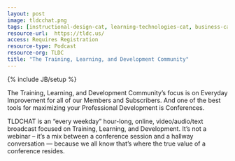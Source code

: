 ```yaml
---
layout: post
image: tldcchat.png
tags: [instructional-design-cat, learning-technologies-cat, business-cat]
resource-url:  https://tldc.us/
access: Requires Registration
resource-type: Podcast
resource-org: TLDC
title: "The Training, Learning, and Development Community"
---
```

{% include JB/setup %}

The Training, Learning, and Development Community’s focus is on Everyday Improvement for all of our Members and Subscribers. And one of the best tools for maximizing your Professional Development is Conferences.

TLDCHAT is an “every weekday” hour-long, online, video/audio/text broadcast focused on Training, Learning, and Development.  It’s not a webinar – it’s a mix between a conference session and a hallway conversation — because we all know that’s where the true value of a conference resides.
